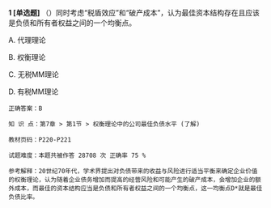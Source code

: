 **1 [单选题]** （）同时考虑“税盾效应”和“破产成本”，认为最佳资本结构存在且应该是负债和所有者权益之间的一个均衡点。 

A. 代理理论

B. 权衡理论

C. 无税MM理论

D. 有税MM理论

```
正确答案：B

知 识 点：第7章 > 第1节 > 权衡理论中的公司最佳负债水平 (了解)

教材页码：P220-P221

试题难度：本题共被作答 28708 次 正确率 75 %

参考解释：20世纪70年代，学术界提出对负债带来的收益与风险进行适当平衡来确定企业价值的权衡理论，认为随着企业债务增加而提高的经营风险和可能产生的破产成本，会增加企业的额外成本，而最佳的资本结构应当是负债和所有者权益之间的一个均衡点，这一均衡点D*就是最佳负债比率。
```

